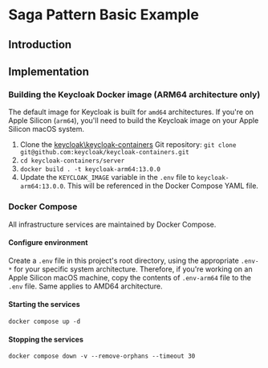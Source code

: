 # Saga Pattern Basic Example

## Introduction


## Implementation

### Building the Keycloak Docker image (ARM64 architecture only)
The default image for Keycloak is built for `amd64` architectures. If you're on Apple Silicon (`arm64`), you'll need to build the Keycloak image on your Apple Silicon macOS system.

1. Clone the [keycloak\keycloak-containers](https://github.com/keycloak/keycloak-containers) Git repository: `git clone git@github.com:keycloak/keycloak-containers.git`
1. `cd keycloak-containers/server`
1. `docker build . -t keycloak-arm64:13.0.0`
1. Update the `KEYCLOAK_IMAGE` variable in the `.env` file to `keycloak-arm64:13.0.0`. This will be referenced in the Docker Compose YAML file.

### Docker Compose

All infrastructure services are maintained by Docker Compose. 

#### Configure environment
Create a `.env` file in this project's root directory, using the appropriate `.env-*` for your specific system architecture. Therefore, if you're working on an Apple Silicon macOS machine, copy the contents of `.env-arm64` file to the `.env` file. Same applies to AMD64 architecture.

#### Starting the services

```shell
docker compose up -d
```

#### Stopping the services

```shell
docker compose down -v --remove-orphans --timeout 30
```


